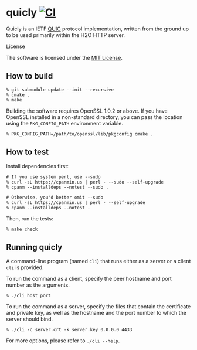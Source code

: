 quicly [![CI](https://github.com/h2o/quicly/actions/workflows/ci.yml/badge.svg)](https://github.com/h2o/quicly/actions/workflows/ci.yml)
===

Quicly is an IETF [QUIC](https://quicwg.github.io/) protocol implementation, written from the ground up to be used primarily within the H2O HTTP server.

License

The software is licensed under the [MIT License](https://github.com/h2o/quicly/blob/master/LICENSE).

How to build
---

```
% git submodule update --init --recursive
% cmake .
% make
```

Building the software requires OpenSSL 1.0.2 or above.
If you have OpenSSL installed in a non-standard directory, you can pass the location using the `PKG_CONFIG_PATH` environment variable.

```
% PKG_CONFIG_PATH=/path/to/openssl/lib/pkgconfig cmake .
```

How to test
---

Install dependencies first:

```
# If you use system perl, use --sudo
% curl -sL https://cpanmin.us | perl - --sudo --self-upgrade
% cpanm --installdeps --notest --sudo .

# Otherwise, you'd better omit --sudo
% curl -sL https://cpanmin.us | perl - --self-upgrade
% cpanm --installdeps --notest .
```

Then, run the tests:
```
% make check
```

Running quicly
---

A command-line program (named `cli`) that runs either as a server or a client `cli` is provided.

To run the command as a client, specify the peer hostname and port number as the arguments.

```
% ./cli host port
```

To run the command as a server, specify the files that contain the certificate and private key, as well as the hostname and the port number to which the server should bind.

```
% ./cli -c server.crt -k server.key 0.0.0.0 4433
```

For more options, please refer to `./cli --help`.
